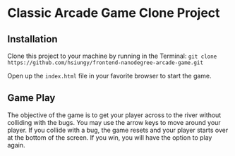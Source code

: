 # Classic Arcade Game Clone Project

## Installation

Clone this project to your machine by running in the Terminal:
`git clone https://github.com/hsiungy/frontend-nanodegree-arcade-game.git`

Open up the `index.html` file in your favorite browser to start the game.

## Game Play

The objective of the game is to get your player across to the river without colliding with the bugs. You may use the arrow keys to move around your player. If you collide with a bug, the game resets and your player starts over at the bottom of the screen. If you win, you will have the option to play again.
